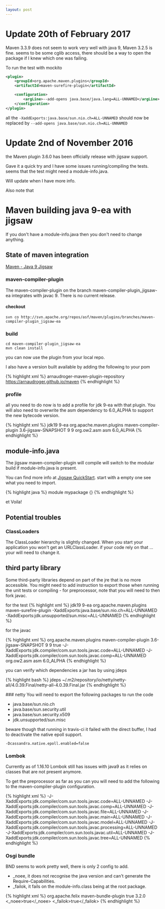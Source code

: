 ```yaml
---
layout: post
---
```


# Update 20th of February 2017


Maven 3.3.9 does not seem to work very well with java 9, Maven 3.2.5 is fine. 
seems to be some cglib access, there should be a way to open the package if I knew which one was failing.

To run the test with mockito

```xml
<plugin>
    <groupId>org.apache.maven.plugins</groupId>
    <artifactId>maven-surefire-plugin</artifactId>

    <configuration>
        <argLine>--add-opens java.base/java.lang=ALL-UNNAMED</argLine>
    </configuration>
</plugin>
```

all the 
`-XaddExports:java.base/sun.nio.ch=ALL-UNNAMED`
should now be replaced by 
`--add-opens java.base/sun.nio.ch=ALL-UNNAMED`

# Update 2nd of November 2016

the Maven plugin 3.6.0 has been officially release with jigsaw support.

Gave it a quick try and I have some issues running/compiling the tests.
seems that the test might need a module-info.java.

Will update when I have more info.

Also note that 



# Maven building java 9-ea with jigsaw

If you don't have a module-info.java then you don't need to change anything.

## State of maven integration

[Maven - Java 9 Jigsaw](https://cwiki.apache.org/confluence/display/MAVEN/Java+9+-+Jigsaw)


### maven-compiler-plugin

The maven-compiler-plugin on the branch maven-compiler-plugin_jigsaw-ea integrates with javac 9.
There is no current release.

#### checkout

```
svn co http://svn.apache.org/repos/asf/maven/plugins/branches/maven-compiler-plugin_jigsaw-ea
```

### build

```
cd maven-compiler-plugin_jigsaw-ea
mvn clean install
```

you can now use the plugin from your local repo.

I also have a version built available by adding the following to your pom

{% highlight xml %}
<pluginRepositories>
    <pluginRepository>
        <id>arnaudroger-maven-plugin-repository</id>
        <url>https://arnaudroger.github.io/maven</url>
    </pluginRepository>
</pluginRepositories>
{% endhighlight %}

### profile

all you need to do now is to add a profile for jdk 9-ea with that plugin.
You will also need to overwrite the asm dependency to 6.0_ALPHA to support the new bytecode version.

{% highlight xml %}
   <profile>
        <id>jdk19</id>
        <activation>
            <jdk>9-ea</jdk>
        </activation>
        <build>
            <plugins>
                <plugin>
                    <groupId>org.apache.maven.plugins</groupId>
                    <artifactId>maven-compiler-plugin</artifactId>
                    <version>3.6-jigsaw-SNAPSHOT</version>
                    <configuration>
                        <source>9</source>
                        <target>9</target>
                    </configuration>
                    <dependencies>
                        <dependency>
                            <groupId>org.ow2.asm</groupId>
                            <artifactId>asm</artifactId>
                            <version>6.0_ALPHA</version>
                        </dependency>
                    </dependencies>
                </plugin>
            </plugins>
        </build>
    </profile>
{% endhighlight %}

## module-info.java

The jigsaw maven-compiler-plugin will compile will switch to the modular build if module-info.java is present.

You can find more info at [Jigsaw QuickStart](http://openjdk.java.net/projects/jigsaw/quick-start).
start with a empty one see what you need to import.

{% highlight java %}
module mypackage {}
{% endhighlight %}

et Voila!

## Potential troubles

### ClassLoaders

The ClassLoader hierarchy is slightly changed. When you start your application you won't get an URLClassLoader. if your
code rely on that ... your will need to change it.

## third party library

Some third-party libraries depend on part of the jre that is no more accessible. You might need to add instruction
to export those when running the unit tests or compiling - for preprocessor, note that you will need to
then fork javac.

for the test
{% highlight xml %}
<profile>
    <id>jdk19</id>
    <activation>
        <jdk>9-ea</jdk>
    </activation>
    <build>
        <plugins>
            <plugin>
                <groupId>org.apache.maven.plugins</groupId>
                <artifactId>maven-surefire-plugin</artifactId>
                <configuration>
                    <argLine>-XaddExports:java.base/sun.nio.ch=ALL-UNNAMED -XaddExports:jdk.unsupported/sun.misc=ALL-UNNAMED</argLine>
                </configuration>
            </plugin>
        </plugins>
    </build>
</profile>
{% endhighlight %}

for the javac

{% highlight xml %}
<plugin>
    <groupId>org.apache.maven.plugins</groupId>
    <artifactId>maven-compiler-plugin</artifactId>
    <version>3.6-jigsaw-SNAPSHOT</version>
    <configuration>
        <source>9</source>
        <target>9</target>
        <fork>true</fork>
        <compilerArgs>
            <arg>-J-XaddExports:jdk.compiler/com.sun.tools.javac.code=ALL-UNNAMED</arg>
            <arg>-J-XaddExports:jdk.compiler/com.sun.tools.javac.comp=ALL-UNNAMED</arg>
        </compilerArgs>
    </configuration>
    <dependencies>
        <dependency>
            <groupId>org.ow2.asm</groupId>
            <artifactId>asm</artifactId>
            <version>6.0_ALPHA</version>
        </dependency>
    </dependencies>
</plugin>
{% endhighlight %}

you can verify which dependencies a jar has by using jdeps

{% highlight bash %}
jdeps ~/.m2/repository/io/netty/netty-all/4.0.39.Final/netty-all-4.0.39.Final.jar
{% endhighlight %}

### netty
You will need to export the following packages to run the code

* java.base/sun.nio.ch
* java.base/sun.security.util
* java.base/sun.security.x509
* jdk.unsupported/sun.misc

beware though that running in travis-ci it failed with the direct buffer, I had to deactivate the native epoll support.

```
-Dcassandra.native.epoll.enabled=false
```

### Lombok
Currently as of 1.16.10 Lombok still has issues with java9 as it relies on classes that are not present anymore.

To get the preprocessor as far as you can you will need to add the following to the maven-compiler-plugin configuration.

{% highlight xml %}
<compilerArgs>
    <arg>-J-XaddExports:jdk.compiler/com.sun.tools.javac.code=ALL-UNNAMED</arg>
    <arg>-J-XaddExports:jdk.compiler/com.sun.tools.javac.comp=ALL-UNNAMED</arg>
    <arg>-J-XaddExports:jdk.compiler/com.sun.tools.javac.file=ALL-UNNAMED</arg>
    <arg>-J-XaddExports:jdk.compiler/com.sun.tools.javac.main=ALL-UNNAMED</arg>
    <arg>-J-XaddExports:jdk.compiler/com.sun.tools.javac.model=ALL-UNNAMED</arg>
    <arg>-J-XaddExports:jdk.compiler/com.sun.tools.javac.processing=ALL-UNNAMED</arg>
    <arg>-J-XaddExports:jdk.compiler/com.sun.tools.javac.util=ALL-UNNAMED</arg>
    <arg>-J-XaddExports:jdk.compiler/com.sun.tools.javac.tree=ALL-UNNAMED</arg>
</compilerArgs>
{% endhighlight %}


### Osgi bundle

BND seems to work pretty well, there is only 2 config to add.

 * _noee, it does not recognise the java version and can't generate the Require-Capabilities.
 * _failok, it fails on the module-info.class being at the root package.

{% highlight xml %}
<plugin>
    <groupId>org.apache.felix</groupId>
    <artifactId>maven-bundle-plugin</artifactId>
    <extensions>true</extensions>
    <version>3.2.0</version>
    <configuration>
        <instructions>
            <_noee>true</_noee>
            <_failok>true</_failok>
        </instructions>
    </configuration>
</plugin>
{% endhighlight %}

